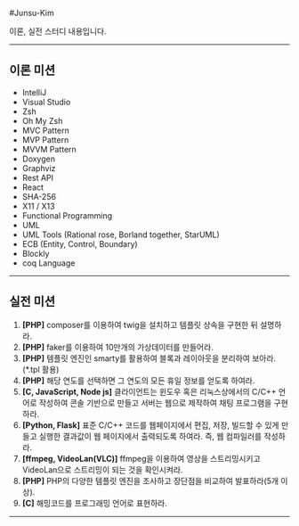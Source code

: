 #Junsu-Kim

이론, 실전 스터디 내용입니다.

---

## 이론 미션

- IntelliJ
- Visual Studio
- Zsh
- Oh My Zsh
- MVC Pattern
- MVP Pattern
- MVVM Pattern
- Doxygen
- Graphviz
- Rest API
- React
- SHA-256
- X11 / X13
- Functional Programming
- UML
- UML Tools (Rational rose, Borland together, StarUML)
- ECB (Entity, Control, Boundary)
- Blockly
- coq Language

---

## 실전 미션

1. **[PHP]** composer를 이용하여 twig을 설치하고 템플릿 상속을 구현한 뒤 설명하라.
2. **[PHP]** faker를 이용하여 10만개의 가상데이터를 만들어라.
3. **[PHP]** 템플릿 엔진인 smarty를 활용하여 블록과 레이아웃을 분리하여 보아라.(\*.tpl 활용)
4. **[PHP]** 해당 연도를 선택하면 그 연도의 모든 휴일 정보를 얻도록 하여라.
5. **[C, JavaScript, Node js]** 클라이언트는 윈도우 혹은 리눅스상에서의 C/C++ 언어로 작성하여 콘솔 기반으로 만들고 서버는 웹으로 제작하여 채팅 프로그램을 구현하라.
6. **[Python, Flask]** 표준 C/C++ 코드를 웹페이지에서 편집, 저장, 빌드할 수 있게 만들고 실행한 결과값이 웹 페이지에서 출력되도록 하여라. 즉, 웹 컴파일러를 작성하라.
7. **[ffmpeg, VideoLan(VLC)]** ffmpeg을 이용하여 영상을 스트리밍시키고 VideoLan으로 스트리밍이 되는 것을 확인시켜라.
8. **[PHP]** PHP의 다양한 템플릿 엔진을 조사하고 장단점을 비교하여 발표하라(5개 이상).
9. **[C]** 해밍코드를 프로그래밍 언어로 표현하라.

---
